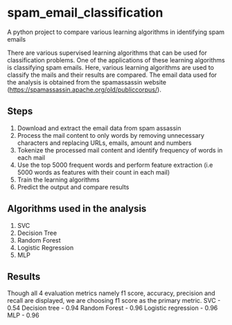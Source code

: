 # spam_email_classification
A python project to compare various learning algorithms in identifying spam emails

There are various supervised learning algorithms that can be used for classification problems. One of the applications of these learning algorithms is classifying spam emails. Here, various learning algorithms are used to classify the mails and their results are compared. The email data used for the analysis is obtained from the spamassassin website (https://spamassassin.apache.org/old/publiccorpus/).

## Steps
1. Download and extract the email data from spam assassin
2. Process the mail content to only words by removing unnecessary characters and replacing URLs, emails, amount and numbers
3. Tokenize the processed mail content and identify frequency of words in each mail
4. Use the top 5000 frequent words and perform feature extraction (i.e 5000 words as features with their count in each mail)
5. Train the learning algorithms
6. Predict the output and compare results

## Algorithms used in the analysis
1. SVC
2. Decision Tree
3. Random Forest
4. Logistic Regression
5. MLP

## Results
Though all 4 evaluation metrics namely f1 score, accuracy, precision and recall are displayed, we are choosing f1 score as the primary metric.
SVC - 0.54
Decision tree - 0.94
Random Forest - 0.96
Logistic regression - 0.96
MLP - 0.96
